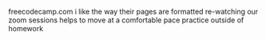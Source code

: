 freecodecamp.com
i like the way their pages are formatted
re-watching our zoom sessions
helps to move at a comfortable pace
practice outside of homework
